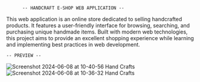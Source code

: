           -- HANDCRAFT E-SHOP WEB APPLICATION --

This web application is an online store dedicated to selling handcrafted products.
It features a user-friendly interface for browsing, searching, and purchasing unique handmade items. 
Built with modern web technologies, this project aims to provide an excellent shopping experience while learning and implementing best practices in web development.

    -- PREVIEW --
![Screenshot 2024-06-08 at 10-40-56 Hand Crafts](https://github.com/vinayagamoorthyc/CraftShop/assets/140414822/99bafc90-b88f-46fd-a2d8-55d17d2724a2)
![Screenshot 2024-06-08 at 10-36-32 Hand Crafts](https://github.com/vinayagamoorthyc/CraftShop/assets/140414822/42ff933f-f8d7-4a9d-a907-7eb7ee87065b)
